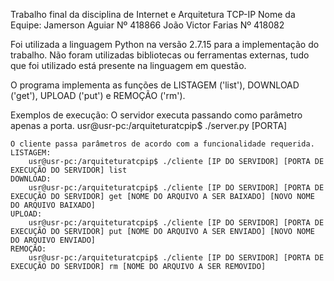 Trabalho final da disciplina de Internet e Arquitetura TCP-IP
Nome da Equipe: Jamerson Aguiar     Nº 418866
                João Victor Farias  Nº 418082

Foi utilizada a linguagem Python na versão 2.7.15 para a implementação do trabalho.
Não foram utilizadas bibliotecas ou ferramentas externas, tudo que foi utilizado está presente na linguagem em questão.

O programa implementa as funções de LISTAGEM ('list'), DOWNLOAD ('get'), UPLOAD ('put') e REMOÇÃO ('rm').

Exemplos de execução:
    O servidor executa passando como parâmetro apenas a porta.
        usr@usr-pc:/arquiteturatcpip$ ./server.py [PORTA]
    
    O cliente passa parâmetros de acordo com a funcionalidade requerida.
    LISTAGEM:
        usr@usr-pc:/arquiteturatcpip$ ./cliente [IP DO SERVIDOR] [PORTA DE EXECUÇÃO DO SERVIDOR] list
    DOWNLOAD:
        usr@usr-pc:/arquiteturatcpip$ ./cliente [IP DO SERVIDOR] [PORTA DE EXECUÇÃO DO SERVIDOR] get [NOME DO ARQUIVO A SER BAIXADO] [NOVO NOME DO ARQUIVO BAIXADO]
    UPLOAD:
        usr@usr-pc:/arquiteturatcpip$ ./cliente [IP DO SERVIDOR] [PORTA DE EXECUÇÃO DO SERVIDOR] put [NOME DO ARQUIVO A SER ENVIADO] [NOVO NOME DO ARQUIVO ENVIADO]
    REMOÇÃO:
        usr@usr-pc:/arquiteturatcpip$ ./cliente [IP DO SERVIDOR] [PORTA DE EXECUÇÃO DO SERVIDOR] rm [NOME DO ARQUIVO A SER REMOVIDO]